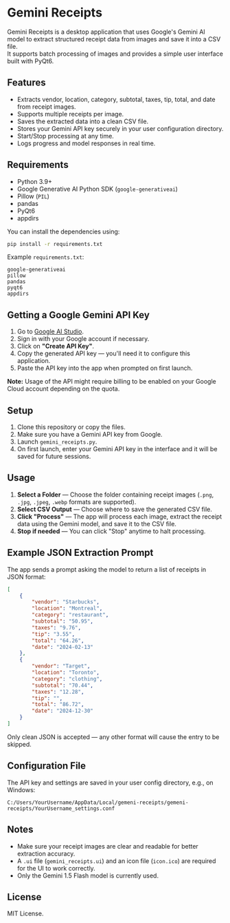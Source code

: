# Gemini Receipts

Gemini Receipts is a desktop application that uses Google's Gemini AI model to extract structured receipt data from images and save it into a CSV file.  
It supports batch processing of images and provides a simple user interface built with PyQt6.

## Features

- Extracts vendor, location, category, subtotal, taxes, tip, total, and date from receipt images.
- Supports multiple receipts per image.
- Saves the extracted data into a clean CSV file.
- Stores your Gemini API key securely in your user configuration directory.
- Start/Stop processing at any time.
- Logs progress and model responses in real time.

## Requirements

- Python 3.9+
- Google Generative AI Python SDK (`google-generativeai`)
- Pillow (`PIL`)
- pandas
- PyQt6
- appdirs

You can install the dependencies using:

```bash
pip install -r requirements.txt
```

Example `requirements.txt`:

```
google-generativeai
pillow
pandas
pyqt6
appdirs
```

## Getting a Google Gemini API Key

1. Go to [Google AI Studio](https://aistudio.google.com/app/apikey).
2. Sign in with your Google account if necessary.
3. Click on **"Create API Key"**.
4. Copy the generated API key — you'll need it to configure this application.
5. Paste the API key into the app when prompted on first launch.

**Note:** Usage of the API might require billing to be enabled on your Google Cloud account depending on the quota.

## Setup

1. Clone this repository or copy the files.
2. Make sure you have a Gemini API key from Google.
3. Launch `gemini_receipts.py`.
4. On first launch, enter your Gemini API key in the interface and it will be saved for future sessions.

## Usage

1. **Select a Folder** — Choose the folder containing receipt images (`.png`, `.jpg`, `.jpeg`, `.webp` formats are supported).
2. **Select CSV Output** — Choose where to save the generated CSV file.
3. **Click "Process"** — The app will process each image, extract the receipt data using the Gemini model, and save it to the CSV file.
4. **Stop if needed** — You can click "Stop" anytime to halt processing.

## Example JSON Extraction Prompt

The app sends a prompt asking the model to return a list of receipts in JSON format:

```json
[
    {
        "vendor": "Starbucks",
        "location": "Montreal",
        "category": "restaurant",
        "subtotal": "50.95",
        "taxes": "9.76",
        "tip": "3.55",
        "total": "64.26",
        "date": "2024-02-13"
    },
    {
        "vendor": "Target",
        "location": "Toronto",
        "category": "clothing",
        "subtotal": "70.44",
        "taxes": "12.28",
        "tip": "",
        "total": "86.72",
        "date": "2024-12-30"
    }
]
```

Only clean JSON is accepted — any other format will cause the entry to be skipped.

## Configuration File

The API key and settings are saved in your user config directory, e.g., on Windows:

```
C:/Users/YourUsername/AppData/Local/gemeni-receipts/gemeni-receipts/YourUsername_settings.conf
```

## Notes

- Make sure your receipt images are clear and readable for better extraction accuracy.
- A `.ui` file (`gemini_receipts.ui`) and an icon file (`icon.ico`) are required for the UI to work correctly.
- Only the Gemini 1.5 Flash model is currently used.

## License

MIT License.